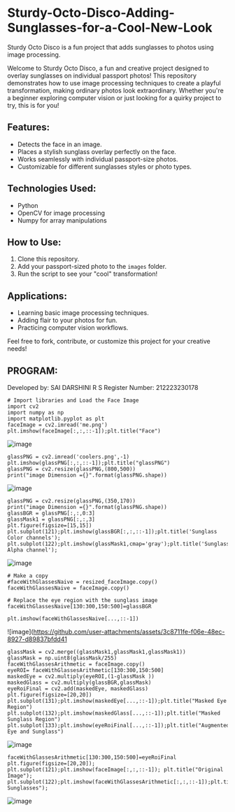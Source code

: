 # Sturdy-Octo-Disco-Adding-Sunglasses-for-a-Cool-New-Look

Sturdy Octo Disco is a fun project that adds sunglasses to photos using image processing.

Welcome to Sturdy Octo Disco, a fun and creative project designed to overlay sunglasses on individual passport photos! This repository demonstrates how to use image processing techniques to create a playful transformation, making ordinary photos look extraordinary. Whether you're a beginner exploring computer vision or just looking for a quirky project to try, this is for you!

## Features:
- Detects the face in an image.
- Places a stylish sunglass overlay perfectly on the face.
- Works seamlessly with individual passport-size photos.
- Customizable for different sunglasses styles or photo types.

## Technologies Used:
- Python
- OpenCV for image processing
- Numpy for array manipulations

## How to Use:
1. Clone this repository.
2. Add your passport-sized photo to the `images` folder.
3. Run the script to see your "cool" transformation!

## Applications:
- Learning basic image processing techniques.
- Adding flair to your photos for fun.
- Practicing computer vision workflows.

Feel free to fork, contribute, or customize this project for your creative needs!

  ## PROGRAM:
Developed by: SAI DARSHINI R S
Register Number: 212223230178

```
# Import libraries and Load the Face Image
import cv2
import numpy as np
import matplotlib.pyplot as plt
faceImage = cv2.imread('me.png')
plt.imshow(faceImage[:,:,::-1]);plt.title("Face")
```
![image](https://github.com/user-attachments/assets/d27a872f-e581-4aba-ba9c-b42233460365)

```
glassPNG = cv2.imread('coolers.png',-1)
plt.imshow(glassPNG[:,:,::-1]);plt.title("glassPNG")
glassPNG = cv2.resize(glassPNG,(800,500))
print("image Dimension ={}".format(glassPNG.shape))
```
![image](https://github.com/user-attachments/assets/425cade7-19d9-492d-b8b3-785ebae1028e)

```
glassPNG = cv2.resize(glassPNG,(350,170))
print("image Dimension ={}".format(glassPNG.shape))
glassBGR = glassPNG[:,:,0:3]
glassMask1 = glassPNG[:,:,3]
plt.figure(figsize=[15,15])
plt.subplot(121);plt.imshow(glassBGR[:,:,::-1]);plt.title('Sunglass Color channels');
plt.subplot(122);plt.imshow(glassMask1,cmap='gray');plt.title('Sunglass Alpha channel');
```
![image](https://github.com/user-attachments/assets/d703c42c-2e70-4b78-b449-28877313b28a)

```
# Make a copy
#faceWithGlassesNaive = resized_faceImage.copy()
faceWithGlassesNaive = faceImage.copy()

# Replace the eye region with the sunglass image
faceWithGlassesNaive[130:300,150:500]=glassBGR

plt.imshow(faceWithGlassesNaive[...,::-1])
```

![image](https://github.com/user-attachments/assets/3c8711fe-f06e-48ec-8927-d89837bfdd41

```
glassMask = cv2.merge((glassMask1,glassMask1,glassMask1))
glassMask = np.uint8(glassMask/255)
faceWithGlassesArithmetic = faceImage.copy()
eyeROI= faceWithGlassesArithmetic[130:300,150:500]
maskedEye = cv2.multiply(eyeROI,(1-glassMask ))
maskedGlass = cv2.multiply(glassBGR,glassMask)
eyeRoiFinal = cv2.add(maskedEye, maskedGlass)
plt.figure(figsize=[20,20])
plt.subplot(131);plt.imshow(maskedEye[...,::-1]);plt.title("Masked Eye Region")
plt.subplot(132);plt.imshow(maskedGlass[...,::-1]);plt.title("Masked Sunglass Region")
plt.subplot(133);plt.imshow(eyeRoiFinal[...,::-1]);plt.title("Augmented Eye and Sunglass")
```
![image](https://github.com/user-attachments/assets/80763450-9317-4751-af67-74d3076911a9)

```
faceWithGlassesArithmetic[130:300,150:500]=eyeRoiFinal
plt.figure(figsize=[20,20]);
plt.subplot(121);plt.imshow(faceImage[:,:,::-1]); plt.title("Original Image");
plt.subplot(122);plt.imshow(faceWithGlassesArithmetic[:,:,::-1]);plt.title("With Sunglasses");
```

![image](https://github.com/user-attachments/assets/7cc32cf5-2b3c-42f9-be2a-89b3345be663)








